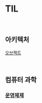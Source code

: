 # TIL

<br>

## 아키텍처

[오브젝트](https://github.com/noy3928/TIL/tree/main/Books/Object)

<br>

## 컴퓨터 과학 

### [운영체제](https://github.com/noy3928/TIL/tree/main/ComputerScience/OperatingSystem) 
